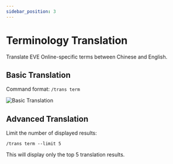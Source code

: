 ```yaml
---
sidebar_position: 3
---
```


# Terminology Translation

Translate EVE Online-specific terms between Chinese and English.

## Basic Translation

Command format: `/trans term`

![Basic Translation](/img/docs/features/translation/trans.png)

## Advanced Translation

Limit the number of displayed results:

`/trans term --limit 5`

This will display only the top 5 translation results.